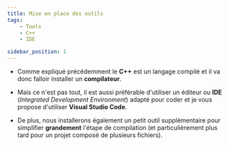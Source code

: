 ```yaml
---
title: Mise en place des outils
tags:
    - Tools
    - C++
    - IDE

sidebar_position: 1
---
```

- Comme expliqué précédemment le **C++** est un langage compilé et il va donc falloir installer un **compilateur**.

- Mais ce n'est pas tout, il est aussi préférable d'utiliser un éditeur ou **IDE** (*Integrated Development Environment*) adapté pour coder et je vous propose d'utiliser **Visual Studio Code**.

- De plus, nous installerons également un petit outil supplémentaire pour simplifier **grandement** l'étape de compilation (et particulièrement plus tard pour un projet composé de plusieurs fichiers).